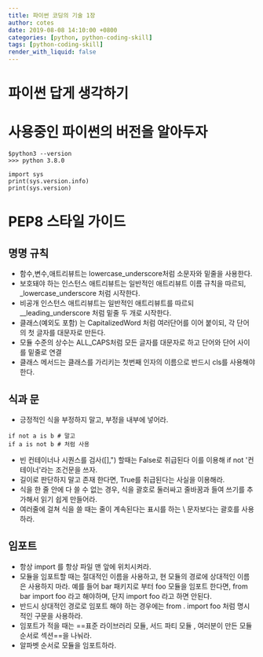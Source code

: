 ```yaml
---
title: 파이썬 코딩의 기술 1장 
author: cotes
date: 2019-08-08 14:10:00 +0800
categories: [python, python-coding-skill]
tags: [python-coding-skill]
render_with_liquid: false
---
```

# 파이썬 답게 생각하기 
# 사용중인 파이썬의 버전을 알아두자 
```
$python3 --version
>>> python 3.8.0
```

```
import sys 
print(sys.version.info)
print(sys.version)
```

# PEP8 스타일 가이드 
## 명명 규칙
- 함수,변수,애트리뷰트는 lowercase_underscore처럼 소문자와 밑줄을 사용한다. 
- 보호돼야 하는 인스턴스 애트리뷰트는 일반적인 애트리뷰트 이름 규칙을 따르되,  \_lowercase_underscore 처럼 시작한다.  
- 비공개 인스턴스 애트리뷰트는 일반적인 애트리뷰트를 따르되 \_\_leading_underscore 처럼 밑줄 두 개로 시작한다. 
- 클래스(예외도 포함) 는 CapitalizedWord 처럼 여러단어를 이어 붙이되, 각 단어의 첫 글자를 대문자로 만든다. 
- 모듈 수준의 상수는 ALL_CAPS처럼 모든 글자를 대문자로 하고 단어와 단어 사이를 밑줄로 연결 
- 클래스 메서드는 클래스를 가리키는 첫번째 인자의 이름으로 반드시 cls를 사용해야한다. 
## 식과 문 
- 긍정적인 식을 부정하지 말고, 부정을 내부에 넣어라. 
```
if not a is b # 말고 
if a is not b # 처럼 사용 
```

- 빈 컨테이너나 시퀀스를 검사([],") 할때는 False로 취급된다 이를 이용해 if not '컨테이너'라는 조건문을 쓰자.
- 길이로 판단하지 말고 존재 한다면, True를 취급된다는 사실을 이용해라. 
- 식을 한 줄 안에 다 쓸 수 없는 경우, 식을 괄호로 둘러싸고 줄바꿈과 들여 쓰기를 추가해서 읽기 쉽게 만들어라. 
- 여러줄에 걸쳐 식을 쓸 때는 줄이 계속된다는 표시를 하는 \ 문자보다는 괄호를 사용하라. 
## 임포트 
- 항상 import 를 항상 파일 맨 앞에 위치시켜라. 
- 모듈을 임포트할 때는 절대적인 이름을 사용하고, 현 모듈의 경로에 상대적인 이름은 사용하지 마라. 예를 들어 bar 패키지로 부터 foo 모듈을 임포트 한다면, from bar import foo 라고 해야하며, 단지 import foo 라고 하면 안된다. 
- 반드시 상대적인 경로로 임포트 해야 하는 경우에는 from . import foo 처럼 명시적인 구문을 사용하라. 
- 임포트가 적을 때는 ==표준 라이브러리 모듈, 서드 파티 모듈 , 여러분이 만든 모듈 순서로 섹션==을 나눠라. 
- 알파벳 순서로 모듈을 임포트하라. 

